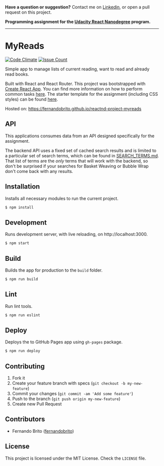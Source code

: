 **Have a question or suggestion?**
Contact me on [Linkedin](https://www.linkedin.com/in/fernandosmbrito), or open a pull request on this project.

**Programming assignment for the [Udacity React Nanodegree](https://www.udacity.com/course/react-nanodegree--nd019) program.**

---

# MyReads

[![Code Climate](https://codeclimate.com/github/fernandobrito/reactnd-project-myreads/badges/gpa.svg)](https://codeclimate.com/github/fernandobrito/reactnd-project-myreads)
[![Issue Count](https://codeclimate.com/github/fernandobrito/reactnd-project-myreads/badges/issue_count.svg)](https://codeclimate.com/github/fernandobrito/reactnd-project-myreads)

Simple app to manage lists of current reading, want to read and already read books. 

Built with React and React Router. This project was bootstrapped with [Create React App](https://github.com/facebookincubator/create-react-app). You can find more information on how to perform common tasks [here](https://github.com/facebookincubator/create-react-app/blob/master/packages/react-scripts/template/README.md). The starter template for the assignment (including CSS styles) can be found [here](https://github.com/udacity/reactnd-project-myreads-starter).

Hosted on: https://fernandobrito.github.io/reactnd-project-myreads


## API

This applications consumes data from an API designed specifically for the assignment.

The backend API uses a fixed set of cached search results and is limited to a particular set of search terms, which can be found in [SEARCH_TERMS.md](SEARCH_TERMS.md). That list of terms are the _only_ terms that will work with the backend, so don't be surprised if your searches for Basket Weaving or Bubble Wrap don't come back with any results. 


## Installation

Installs all necessary modules to run the current project.

```bash
$ npm install
```


## Development

Runs development server, with live reloading, on http://localhost:3000.

```bash
$ npm start
```


## Build

Builds the app for production to the `build` folder.

```bash
$ npm run build
```


## Lint

Run lint tools.

```bash
$ npm run eslint
```


## Deploy

Deploys the to GitHub Pages app using `gh-pages` package.

```bash
$ npm run deploy
```


## Contributing

1. Fork it
2. Create your feature branch with specs (`git checkout -b my-new-feature`)
3. Commit your changes (`git commit -am 'Add some feature'`)
4. Push to the branch (`git push origin my-new-feature`)
5. Create new Pull Request


## Contributors

* Fernando Brito ([fernandobrito](https://github.com/fernandobrito))


## License

This project is licensed under the MIT License. Check the `LICENSE` file.
